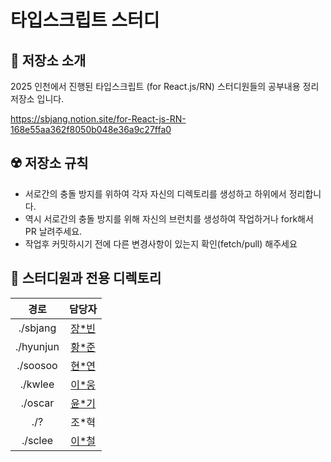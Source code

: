 # 타입스크립트 스터디

## 🚩 저장소 소개

2025 인천에서 진행된 타입스크립트 (for React.js/RN) 스터디원들의 공부내용 정리 저장소 입니다.

https://sbjang.notion.site/for-React-js-RN-168e55aa362f8050b048e36a9c27ffa0


## ☢️ 저장소 규칙

- 서로간의 충돌 방지를 위하여 각자 자신의 디렉토리를 생성하고 하위에서 정리합니다.
- 역시 서로간의 충돌 방지를 위해 자신의 브런치를 생성하여 작업하거나
  fork해서 PR 날려주세요.
- 작업후 커밋하시기 전에 다른 변경사항이 있는지 확인(fetch/pull) 해주세요

## 📁 스터디원과 전용 디렉토리

| 경로| 담당자
| :----: | :---------------------------------------------: |
| ./sbjang | [장*빈](https://github.com/denlyou) |
| ./hyunjun | [황*준](https://github.com/nonamedeveloperrr) |
| ./soosoo | [현*연](https://github.com/soosoo22) |
| ./kwlee | [이*웅](https://github.com/lkwoung88) |
| ./oscar | [윤*기](https://github.com/Jeffr-K) |
| ./? | 조*혁 |
| ./sclee | [이*철](https://github.com/sin-still) |

